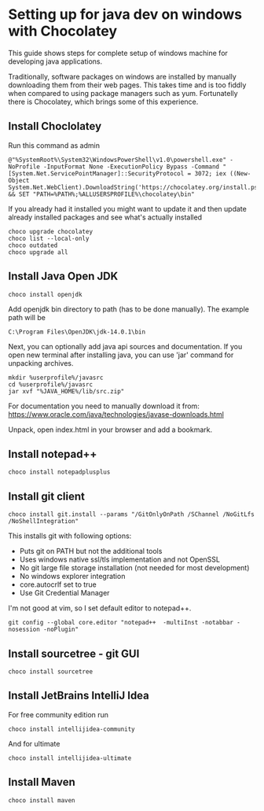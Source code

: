 # Setting up for java dev on windows with Chocolatey

This guide shows steps for complete setup of windows 
machine for developing java applications.

Traditionally, software packages on windows are installed by manually downloading
them from their web pages. This takes time and is too fiddly when compared to using
package managers such as yum. Fortunatelly there is Chocolatey, which brings some
of this experience.

## Install Choclolatey 
Run this command as admin

```
@"%SystemRoot%\System32\WindowsPowerShell\v1.0\powershell.exe" -NoProfile -InputFormat None -ExecutionPolicy Bypass -Command " [System.Net.ServicePointManager]::SecurityProtocol = 3072; iex ((New-Object System.Net.WebClient).DownloadString('https://chocolatey.org/install.ps1'))" && SET "PATH=%PATH%;%ALLUSERSPROFILE%\chocolatey\bin"
```

If you already had it installed you might want to update it
and then update already installed packages and see what's actually installed

```
choco upgrade chocolatey
choco list --local-only
choco outdated
choco upgrade all
```

## Install Java Open JDK

```
choco install openjdk
```

Add openjdk bin directory to path (has to be done manually). The example path will be

```
C:\Program Files\OpenJDK\jdk-14.0.1\bin
```

Next, you can optionally add java api sources and documentation.
If you open new terminal after installing java, you can use 'jar' command
for unpacking archives. 

```
mkdir %userprofile%/javasrc
cd %userprofile%/javasrc
jar xvf "%JAVA_HOME%/lib/src.zip"
```

For documentation you need to manually download it from:
https://www.oracle.com/java/technologies/javase-downloads.html

Unpack, open index.html in your browser and add a bookmark.

## Install notepad++

```
choco install notepadplusplus
```

## Install git client

```
choco install git.install --params "/GitOnlyOnPath /SChannel /NoGitLfs /NoShellIntegration"
```

This installs git with following options:
- Puts git on PATH but not the additional tools
- Uses windows native ssl/tls implementation and not OpenSSL
- No git large file storage installation (not needed for most development)
- No windows explorer integration
- core.autocrlf set to true
- Use Git Credential Manager

I'm not good at vim, so I set default editor to notepad++.
```
git config --global core.editor "notepad++  -multiInst -notabbar -nosession -noPlugin"
```

## Install sourcetree - git GUI
```
choco install sourcetree
```

## Install JetBrains IntelliJ Idea

For free community edition run
```
choco install intellijidea-community
```
And for ultimate
```
choco install intellijidea-ultimate
```

## Install Maven
```
choco install maven
```
